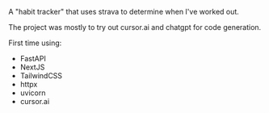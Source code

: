 A "habit tracker" that uses strava to determine when I've worked out.

The project was mostly to try out cursor.ai and chatgpt for code generation.

First time using:
- FastAPI
- NextJS
- TailwindCSS
- httpx
- uvicorn
- cursor.ai
